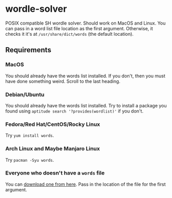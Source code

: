# wordle-solver
POSIX compatible SH wordle solver. Should work on MacOS and Linux.
You can pass in a word list file location as the first argument. Otherwise, it checks it it's at ``/usr/share/dict/words`` (the default location).

## Requirements
### MacOS
You should already have the words list installed. If you don't, then you must have done something weird. Scroll to the last heading.

### Debian/Ubuntu
You should already have the words list installed. Try to install a package you found using `aptitude search '?provides(wordlist)'` if you don't.

### Fedora/Red Hat/CentOS/Rocky Linux
Try `yum install words`.

### Arch Linux and Maybe Manjaro Linux
Try `pacman -Syu words`.

### Everyone who doesn't have a `words` file
You can [download one from here](https://gist.github.com/WChargin/8927565). Pass in the location of the file for the first argument.
